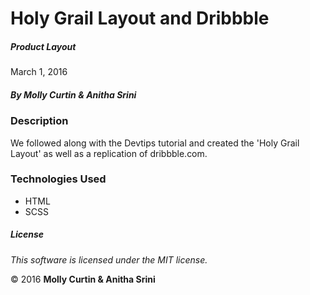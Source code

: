 # Holy Grail Layout and Dribbble

##### Product Layout

March 1, 2016

##### By Molly Curtin &amp; Anitha Srini

### Description

We followed along with the Devtips tutorial and created the 'Holy Grail Layout' as well as a replication of dribbble.com.


### Technologies Used

* HTML
* SCSS

##### License

*This software is licensed under the MIT license.*

&copy; 2016 **Molly Curtin &amp; Anitha Srini**
